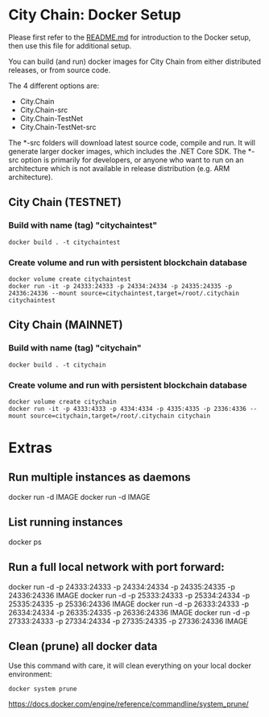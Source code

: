 # City Chain: Docker Setup

Please first refer to the [README.md](README.md) for introduction to the Docker setup, then use this
file for additional setup.


You can build (and run) docker images for City Chain from either distributed releases, or from source code.

The 4 different options are:

* City.Chain
* City.Chain-src
* City.Chain-TestNet
* City.Chain-TestNet-src

The *-src folders will download latest source code, compile and run. It will generate larger docker images, which
includes the .NET Core SDK. The *-src option is primarily for developers, or anyone who want to run on an 
architecture which is not available in release distribution (e.g. ARM architecture).

## City Chain (TESTNET)

### Build with name (tag) "citychaintest"

```
docker build . -t citychaintest
```

### Create volume and run with persistent blockchain database

```
docker volume create citychaintest 
docker run -it -p 24333:24333 -p 24334:24334 -p 24335:24335 -p 24336:24336 --mount source=citychaintest,target=/root/.citychain citychaintest
```

## City Chain (MAINNET)


### Build with name (tag) "citychain"

```
docker build . -t citychain
```

### Create volume and run with persistent blockchain database

```
docker volume create citychain
docker run -it -p 4333:4333 -p 4334:4334 -p 4335:4335 -p 2336:4336 --mount source=citychain,target=/root/.citychain citychain
```

# Extras

## Run multiple instances as daemons

docker run -d IMAGE
docker run -d IMAGE

## List running instances

docker ps

## Run a full local network with port forward:

docker run -d -p 24333:24333 -p 24334:24334 -p 24335:24335 -p 24336:24336 IMAGE
docker run -d -p 25333:24333 -p 25334:24334 -p 25335:24335 -p 25336:24336 IMAGE
docker run -d -p 26333:24333 -p 26334:24334 -p 26335:24335 -p 26336:24336 IMAGE
docker run -d -p 27333:24333 -p 27334:24334 -p 27335:24335 -p 27336:24336 IMAGE

## Clean (prune) all docker data

Use this command with care, it will clean everything on your local docker environment:

```
docker system prune
```

https://docs.docker.com/engine/reference/commandline/system_prune/
